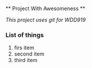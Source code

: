 ** Project With Awesomeness **

*This project uses git for WDD919*

### List of things
1. firs item
2. second item
3. third item
